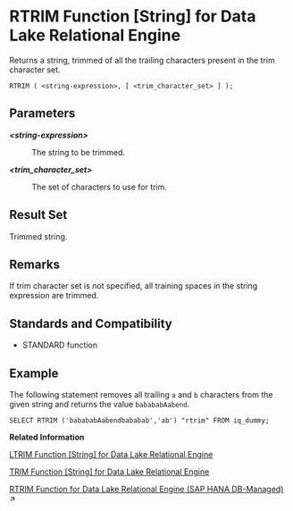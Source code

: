 <!-- loioa57d411084f21015969acd7d63bcc34c -->

# RTRIM Function \[String\] for Data Lake Relational Engine

Returns a string, trimmed of all the trailing characters present in the trim character set.



```
RTRIM ( <string-expression>, [ <trim_character_set> ] );
```



<a name="loioa57d411084f21015969acd7d63bcc34c__RTRIM_parm1"/>

## Parameters


<dl>
<dt><b>

*<string-expression\>*

</b></dt>
<dd>

The string to be trimmed.



</dd><dt><b>

*<trim\_character\_set\>*

</b></dt>
<dd>

The set of characters to use for trim.



</dd>
</dl>



<a name="loioa57d411084f21015969acd7d63bcc34c__RTRIM_returns1"/>

## Result Set

Trimmed string.



<a name="loioa57d411084f21015969acd7d63bcc34c__RTRIM_remarks1"/>

## Remarks

If trim character set is not specified, all training spaces in the string expression are trimmed.



<a name="loioa57d411084f21015969acd7d63bcc34c__RTRIM_standards1"/>

## Standards and Compatibility

-   STANDARD function



<a name="loioa57d411084f21015969acd7d63bcc34c__RTRIM_example1"/>

## Example

The following statement removes all trailing `a` and `b` characters from the given string and returns the value `babababAabend`.

```
SELECT RTRIM ('babababAabendbababab','ab') "rtrim" FROM iq_dummy;
```

**Related Information**  


[LTRIM Function \[String\] for Data Lake Relational Engine](ltrim-function-string-for-data-lake-relational-engine-a561eaf.md "Returns a string, trimmed of all the leading characters present in the trim character set.")

[TRIM Function \[String\] for Data Lake Relational Engine](trim-function-string-for-data-lake-relational-engine-a58b326.md "Returns a string, trimmed of all the leading and trailing characters present in the trim character set.")

[RTRIM Function for Data Lake Relational Engine (SAP HANA DB-Managed)](https://help.sap.com/viewer/a898e08b84f21015969fa437e89860c8/2024_1_QRC/en-US/3b49f57802c0438a98d16f1b572609ac.html "Returns a string, trimmed of all the trailing characters present in the trim character set.") :arrow_upper_right:

